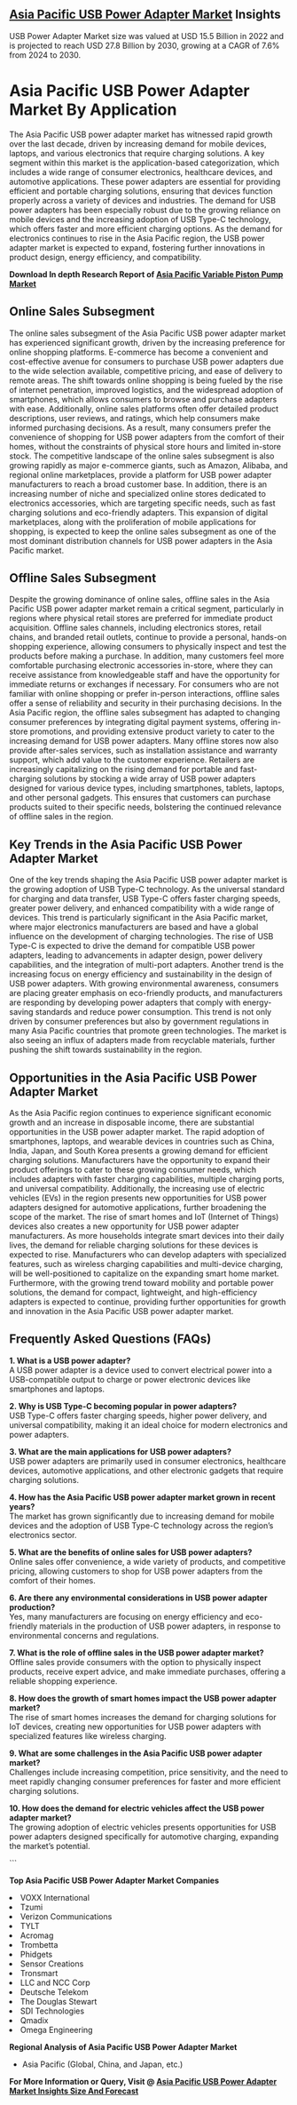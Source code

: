 <h2><a href="https://www.verifiedmarketreports.com/download-sample/?rid=240076&amp;utm_source=Github-Feb&amp;utm_medium=219" target="_blank">Asia Pacific USB Power Adapter Market</a> Insights</h2><p>USB Power Adapter Market size was valued at USD 15.5 Billion in 2022 and is projected to reach USD 27.8 Billion by 2030, growing at a CAGR of 7.6% from 2024 to 2030.</p><p><h1>Asia Pacific USB Power Adapter Market By Application</h1> <p>The Asia Pacific USB power adapter market has witnessed rapid growth over the last decade, driven by increasing demand for mobile devices, laptops, and various electronics that require charging solutions. A key segment within this market is the application-based categorization, which includes a wide range of consumer electronics, healthcare devices, and automotive applications. These power adapters are essential for providing efficient and portable charging solutions, ensuring that devices function properly across a variety of devices and industries. The demand for USB power adapters has been especially robust due to the growing reliance on mobile devices and the increasing adoption of USB Type-C technology, which offers faster and more efficient charging options. As the demand for electronics continues to rise in the Asia Pacific region, the USB power adapter market is expected to expand, fostering further innovations in product design, energy efficiency, and compatibility. <p><strong>Download In depth Research Report of <a href="https://www.verifiedmarketreports.com/download-sample/?rid=236118&amp;utm_source=Pulse-Dec&amp;utm_medium=219" target="_blank">Asia Pacific Variable Piston Pump Market</a></strong></p></p> <h2>Online Sales Subsegment</h2> <p>The online sales subsegment of the Asia Pacific USB power adapter market has experienced significant growth, driven by the increasing preference for online shopping platforms. E-commerce has become a convenient and cost-effective avenue for consumers to purchase USB power adapters due to the wide selection available, competitive pricing, and ease of delivery to remote areas. The shift towards online shopping is being fueled by the rise of internet penetration, improved logistics, and the widespread adoption of smartphones, which allows consumers to browse and purchase adapters with ease. Additionally, online sales platforms often offer detailed product descriptions, user reviews, and ratings, which help consumers make informed purchasing decisions. As a result, many consumers prefer the convenience of shopping for USB power adapters from the comfort of their homes, without the constraints of physical store hours and limited in-store stock. The competitive landscape of the online sales subsegment is also growing rapidly as major e-commerce giants, such as Amazon, Alibaba, and regional online marketplaces, provide a platform for USB power adapter manufacturers to reach a broad customer base. In addition, there is an increasing number of niche and specialized online stores dedicated to electronics accessories, which are targeting specific needs, such as fast charging solutions and eco-friendly adapters. This expansion of digital marketplaces, along with the proliferation of mobile applications for shopping, is expected to keep the online sales subsegment as one of the most dominant distribution channels for USB power adapters in the Asia Pacific market. <h2>Offline Sales Subsegment</h2> <p>Despite the growing dominance of online sales, offline sales in the Asia Pacific USB power adapter market remain a critical segment, particularly in regions where physical retail stores are preferred for immediate product acquisition. Offline sales channels, including electronics stores, retail chains, and branded retail outlets, continue to provide a personal, hands-on shopping experience, allowing consumers to physically inspect and test the products before making a purchase. In addition, many customers feel more comfortable purchasing electronic accessories in-store, where they can receive assistance from knowledgeable staff and have the opportunity for immediate returns or exchanges if necessary. For consumers who are not familiar with online shopping or prefer in-person interactions, offline sales offer a sense of reliability and security in their purchasing decisions. In the Asia Pacific region, the offline sales subsegment has adapted to changing consumer preferences by integrating digital payment systems, offering in-store promotions, and providing extensive product variety to cater to the increasing demand for USB power adapters. Many offline stores now also provide after-sales services, such as installation assistance and warranty support, which add value to the customer experience. Retailers are increasingly capitalizing on the rising demand for portable and fast-charging solutions by stocking a wide array of USB power adapters designed for various device types, including smartphones, tablets, laptops, and other personal gadgets. This ensures that customers can purchase products suited to their specific needs, bolstering the continued relevance of offline sales in the region. <h2>Key Trends in the Asia Pacific USB Power Adapter Market</h2> <p>One of the key trends shaping the Asia Pacific USB power adapter market is the growing adoption of USB Type-C technology. As the universal standard for charging and data transfer, USB Type-C offers faster charging speeds, greater power delivery, and enhanced compatibility with a wide range of devices. This trend is particularly significant in the Asia Pacific market, where major electronics manufacturers are based and have a global influence on the development of charging technologies. The rise of USB Type-C is expected to drive the demand for compatible USB power adapters, leading to advancements in adapter design, power delivery capabilities, and the integration of multi-port adapters. Another trend is the increasing focus on energy efficiency and sustainability in the design of USB power adapters. With growing environmental awareness, consumers are placing greater emphasis on eco-friendly products, and manufacturers are responding by developing power adapters that comply with energy-saving standards and reduce power consumption. This trend is not only driven by consumer preferences but also by government regulations in many Asia Pacific countries that promote green technologies. The market is also seeing an influx of adapters made from recyclable materials, further pushing the shift towards sustainability in the region. <h2>Opportunities in the Asia Pacific USB Power Adapter Market</h2> <p>As the Asia Pacific region continues to experience significant economic growth and an increase in disposable income, there are substantial opportunities in the USB power adapter market. The rapid adoption of smartphones, laptops, and wearable devices in countries such as China, India, Japan, and South Korea presents a growing demand for efficient charging solutions. Manufacturers have the opportunity to expand their product offerings to cater to these growing consumer needs, which includes adapters with faster charging capabilities, multiple charging ports, and universal compatibility. Additionally, the increasing use of electric vehicles (EVs) in the region presents new opportunities for USB power adapters designed for automotive applications, further broadening the scope of the market. The rise of smart homes and IoT (Internet of Things) devices also creates a new opportunity for USB power adapter manufacturers. As more households integrate smart devices into their daily lives, the demand for reliable charging solutions for these devices is expected to rise. Manufacturers who can develop adapters with specialized features, such as wireless charging capabilities and multi-device charging, will be well-positioned to capitalize on the expanding smart home market. Furthermore, with the growing trend toward mobility and portable power solutions, the demand for compact, lightweight, and high-efficiency adapters is expected to continue, providing further opportunities for growth and innovation in the Asia Pacific USB power adapter market. <h2>Frequently Asked Questions (FAQs)</h2> <p><b>1. What is a USB power adapter?</b><br> A USB power adapter is a device used to convert electrical power into a USB-compatible output to charge or power electronic devices like smartphones and laptops.</p> <p><b>2. Why is USB Type-C becoming popular in power adapters?</b><br> USB Type-C offers faster charging speeds, higher power delivery, and universal compatibility, making it an ideal choice for modern electronics and power adapters.</p> <p><b>3. What are the main applications for USB power adapters?</b><br> USB power adapters are primarily used in consumer electronics, healthcare devices, automotive applications, and other electronic gadgets that require charging solutions.</p> <p><b>4. How has the Asia Pacific USB power adapter market grown in recent years?</b><br> The market has grown significantly due to increasing demand for mobile devices and the adoption of USB Type-C technology across the region’s electronics sector.</p> <p><b>5. What are the benefits of online sales for USB power adapters?</b><br> Online sales offer convenience, a wide variety of products, and competitive pricing, allowing customers to shop for USB power adapters from the comfort of their homes.</p> <p><b>6. Are there any environmental considerations in USB power adapter production?</b><br> Yes, many manufacturers are focusing on energy efficiency and eco-friendly materials in the production of USB power adapters, in response to environmental concerns and regulations.</p> <p><b>7. What is the role of offline sales in the USB power adapter market?</b><br> Offline sales provide consumers with the option to physically inspect products, receive expert advice, and make immediate purchases, offering a reliable shopping experience.</p> <p><b>8. How does the growth of smart homes impact the USB power adapter market?</b><br> The rise of smart homes increases the demand for charging solutions for IoT devices, creating new opportunities for USB power adapters with specialized features like wireless charging.</p> <p><b>9. What are some challenges in the Asia Pacific USB power adapter market?</b><br> Challenges include increasing competition, price sensitivity, and the need to meet rapidly changing consumer preferences for faster and more efficient charging solutions.</p> <p><b>10. How does the demand for electric vehicles affect the USB power adapter market?</b><br> The growing adoption of electric vehicles presents opportunities for USB power adapters designed specifically for automotive charging, expanding the market’s potential.</p> ```</p><p><strong>Top Asia Pacific USB Power Adapter Market Companies</strong></p><div data-test-id=""><p><li>VOXX International</li><li> Tzumi</li><li> Verizon Communications</li><li> TYLT</li><li> Acromag</li><li> Trombetta</li><li> Phidgets</li><li> Sensor Creations</li><li> Tronsmart</li><li> LLC and NCC Corp</li><li> Deutsche Telekom</li><li> The Douglas Stewart</li><li> SDI Technologies</li><li> Qmadix</li><li> Omega Engineering</li></p><div><strong>Regional Analysis of&nbsp;Asia Pacific USB Power Adapter Market</strong></div><ul><li dir="ltr"><p dir="ltr">Asia Pacific (Global, China, and Japan, etc.)</p></li></ul><p><strong>For More Information or Query, Visit @&nbsp;</strong><strong><a href="https://www.verifiedmarketreports.com/product/usb-power-adapter-market/?utm_source=Github-Feb&amp;utm_medium=219" target="_blank">Asia Pacific USB Power Adapter Market Insights Size And Forecast</a></strong></p></div><h2>&nbsp;</h2><div data-test-id="">&nbsp;</div>
